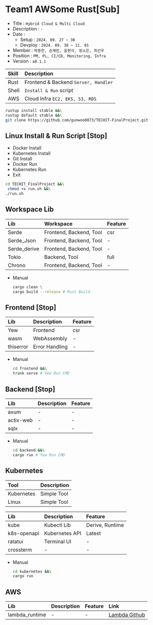 # Team1 AWSome Rust[Sub]
* Title       : `Hybrid Cloud & Multi Cloud`
* Description : `-`
* Date        : 
  * Setup     : `2024. 09. 27 ~ 30`
  * Devploy   : `2024. 09. 30 ~ 11. 01`
* Member      : `박종찬, 손채린, 윤현석, 정소은, 최건우`
* Position    : `PM, PL, CI/CD, Monitoring, Infra`
* Version     : `a0.1.1`

| Skill | Description                          |
|:------|:-------------------------------------|
| Rust  | Frontend & Backend `Server, Handler` |
| Shell | `Install & Run` script               |
| AWS   | Cloud Infra `EC2, EKS, S3, RDS`      |

```bash
rustup install stable &&\
rustup default stable &&\
git clone https://github.com/gunwoo8873/TECHIT-FinalProject.git
```

Linux Install & Run Script [Stop]
---

* Docker Install
* Kubernetes Install
* Git Install
* Docker Run
* Kubernetes Run
* Exit

```bash
cd TECHIT_FinalProject &&\
 chmod +x run.sh &&\
./run.sh
```

Workspace Lib
---
| Lib          | Workspace               | Feature |
|:-------------|:------------------------|:--------|
| Serde        | Frontend, Backend, Tool | csr     |
| Serde_Json   | Frontend, Backend, Tool | -       |
| Serde_derive | Frontend, Backend, Tool | -       |
| Tokio        | Backend, Tool           | full    |
| Chrono       | Frontend, Backend, Tool | -       |

* Manual
    ```bash
    cargo clean \
    cargo build --release # Rust Build
    ```

Frontend [Stop]
---

| Lib       | Description                        | Feature |
|:----------|:-----------------------------------|:--------|
| Yew       | Frontend                           | csr     |
| wasm      | WebAssembly                        | -       |
| thiserror | Error Handling                     | -       |

* Manual
    ```bash
    cd frontend &&\
    trunk serve # Yew Run CMD
    ```

Backend [Stop]
---
| Lib       | Description | Feature |
|:----------|:------------|:--------|
| axum      | -           | -       |
| actix-web | -           | -       |
| sqlx      | -           | -       |

* Manual
    ```bash
    cd backend &&\
    cargo run # Yew Run CMD
    ```


Kubernetes
---
| Tool       | Description |
|:-----------|:------------|
| Kubernetes | Simple Tool |
| Linux      | Simple Tool |

| Lib         | Description    | Feature         |
|:------------|:---------------|:----------------|
| kube        | Kubectl Lib    | Derive, Runtime |
| k8s-openapi | Kubernetes API | Latest          |
| ratatui     | Terminal UI    | -               |
| crossterm   | -              | -               |

* Manual
  ```bash
  cd kubernetes &&\
  cargo run
  ```

AWS
---
| Lib            | Description         | Feature | Link              |
|:---------------|:--------------------|:--------|:------------------|
| lambda_runtime | -                   | -       | [Lambda Github](https://github.com/awslabs/aws-lambda-rust-runtime) |
